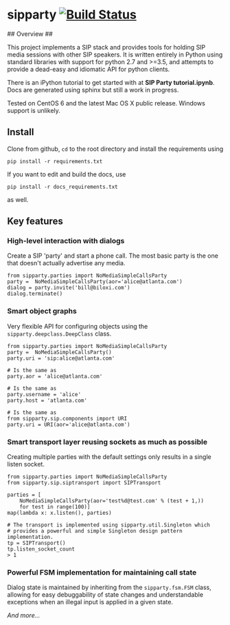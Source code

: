 # sipparty <a href="http://travis-ci.org/daphtdazz/sipparty">[![Build Status](https://travis-ci.org/daphtdazz/sipparty.svg?branch=master)](https://travis-ci.org/daphtdazz/sipparty)</a> #

## Overview ##

This project implements a SIP stack and provides tools for holding SIP media sessions with other SIP speakers. It is written entirely in Python using standard libraries with support for python 2.7 and >=3.5, and attempts to provide a dead-easy and idiomatic API for python clients.

There is an iPython tutorial to get started with at **SIP Party tutorial.ipynb**. Docs are generated using sphinx but still a work in progress.

Tested on CentOS 6 and the latest Mac OS X public release. Windows support is unlikely.

## Install ##

Clone from github, `cd` to the root directory and install the requirements using

    pip install -r requirements.txt

If you want to edit and build the docs, use

    pip install -r docs_requirements.txt

as well.

## Key features ##

### High-level interaction with dialogs ###

Create a SIP 'party' and start a phone call. The most basic party is the one that doesn't actually advertise any media.

    from sipparty.parties import NoMediaSimpleCallsParty
    party =  NoMediaSimpleCallsParty(aor='alice@atlanta.com')
    dialog = party.invite('bill@biloxi.com')
    dialog.terminate()

### Smart object graphs ###

Very flexible API for configuring objects using the `sipparty.deepclass.DeepClass` class.

    from sipparty.parties import NoMediaSimpleCallsParty
    party =  NoMediaSimpleCallsParty()
    party.uri = 'sip:alice@atlanta.com'

    # Is the same as
    party.aor = 'alice@atlanta.com'

    # Is the same as
    party.username = 'alice'
    party.host = 'atlanta.com'

    # Is the same as
    from sipparty.sip.components import URI
    party.uri = URI(aor='alice@atlanta.com')

### Smart transport layer reusing sockets as much as possible ###

Creating multiple parties with the default settings only results in a single listen socket.

    from sipparty.parties import NoMediaSimpleCallsParty
    from sipparty.sip.siptransport import SIPTransport

    parties = [
        NoMediaSimpleCallsParty(aor='test%d@test.com' % (test + 1,))
        for test in range(100)]
    map(lambda x: x.listen(), parties)

    # The transport is implemented using sipparty.util.Singleton which
    # provides a powerful and simple Singleton design pattern implementation.
    tp = SIPTransport()
    tp.listen_socket_count
    > 1

### Powerful FSM implementation for maintaining call state ###

Dialog state is maintained by inheriting from the `sipparty.fsm.FSM` class, allowing for easy debuggability of state changes and understandable exceptions when an illegal input is applied in a given state.

*And more...*


